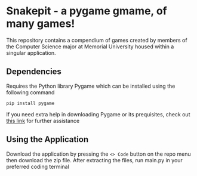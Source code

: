 # Snakepit - a pygame gmame, of many games!

This repository contains a compendium of games created by members of the Computer Science major at Memorial University housed within a singular application.

## Dependencies
Requires the Python library Pygame which can be installed using the following command

``pip install pygame``

If you need extra help in downloading Pygame or its prequisites, check out [this link](https://github.com/murphyrobbit18/pygame) for further assistance

## Using the Application
Download the application by pressing the `<> Code` button on the repo menu then download the zip file. After extracting the files, run main.py in your preferred coding terminal 
